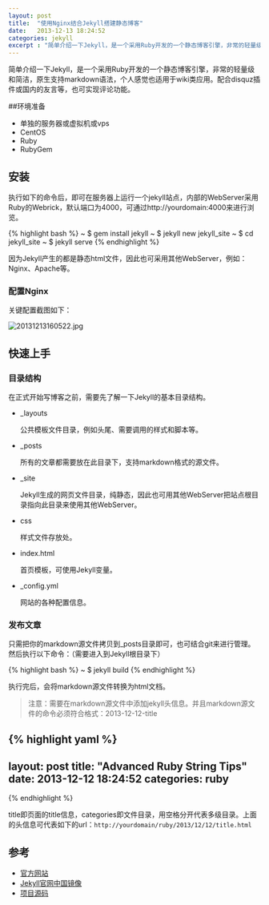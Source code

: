 ```yaml
---
layout: post
title:  "使用Nginx结合Jekyll搭建静态博客"
date:   2013-12-13 18:24:52
categories: jekyll
excerpt : "简单介绍一下Jekyll，是一个采用Ruby开发的一个静态博客引擎，非常的轻量级和简洁，原生支持markdown语法，个人感觉也适用于wiki类应用。配合disquz插件或国内的友言等，也可实现评论功能。"
---
```


简单介绍一下Jekyll，是一个采用Ruby开发的一个静态博客引擎，非常的轻量级和简洁，原生支持markdown语法，个人感觉也适用于wiki类应用。配合disquz插件或国内的友言等，也可实现评论功能。

##环境准备

- 单独的服务器或虚拟机或vps
- CentOS
- Ruby
- RubyGem

## **安装**
执行如下的命令后，即可在服务器上运行一个jekyll站点，内部的WebServer采用Ruby的Webrick，默认端口为4000，可通过http://yourdomain:4000来进行浏览。

{% highlight bash %}
~ $ gem install jekyll
~ $ jekyll new jekyll_site
~ $ cd jekyll_site
~ $ jekyll serve
{% endhighlight %}

因为Jekyll产生的都是静态html文件，因此也可采用其他WebServer，例如：Nginx、Apache等。

### 配置Nginx

关键配置截图如下：

![20131213160522.jpg](C:/Users/1/Desktop/20131213160522.jpg "")

## **快速上手**

### 目录结构
在正式开始写博客之前，需要先了解一下Jekyll的基本目录结构。

- _layouts

    公共模板文件目录，例如头尾、需要调用的样式和脚本等。
- _posts

    所有的文章都需要放在此目录下，支持markdown格式的源文件。
- _site

    Jekyll生成的网页文件目录，纯静态，因此也可用其他WebServer把站点根目录指向此目录来使用其他WebServer。
- css

    样式文件存放处。
- index.html

    首页模板，可使用Jekyll变量。
- _config.yml

    网站的各种配置信息。

### 发布文章

只需把你的markdown源文件拷贝到_posts目录即可，也可结合git来进行管理。
然后执行以下命令：（需要进入到Jekyll根目录下）

{% highlight bash %}
~ $ jekyll build
{% endhighlight %}

执行完后，会将markdown源文件转换为html文档。

> 注意：需要在markdown源文件中添加jekyll头信息。并且markdown源文件的命令必须符合格式：2013-12-12-title

{% highlight yaml %}
---
layout: post
title:  "Advanced Ruby String Tips"
date:   2013-12-12 18:24:52
categories: ruby
---
{% endhighlight %}

title即页面的title信息，categories即文件目录，用空格分开代表多级目录。上面的头信息可代表如下的url：`http://yourdomain/ruby/2013/12/12/title.html`


## **参考**

- [官方网站](http://www.jekyllrb.com/)
- [Jekyll官网中国镜像](http://jekyllcn.com/ "Jekyll官网中国镜像")
- [项目源码](https://github.com/mojombo/jekyll)